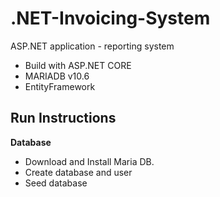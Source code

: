 # .NET-Invoicing-System


ASP.NET application - reporting system 


 * Build with ASP.NET CORE
 * MARIADB v10.6
 * EntityFramework

## Run Instructions

**Database**

* Download and Install Maria DB.
* Create database and user
* Seed database
